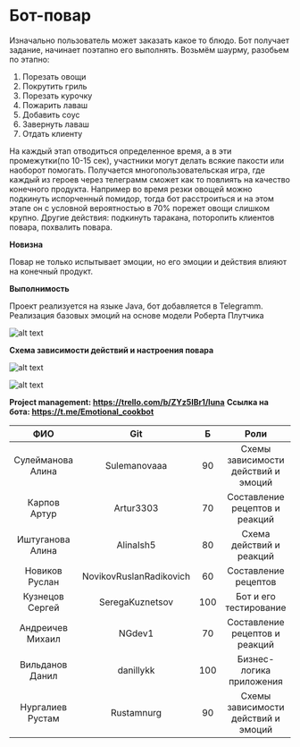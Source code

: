 # Бот-повар

Изначально пользователь может заказать какое то блюдо. Бот получает задание, начинает поэтапно его выполнять. Возьмём шаурму, разобьем по этапно:
1) Порезать овощи
2) Покрутить гриль
3) Порезать курочку
4) Пожарить лаваш
5) Добавить соус
6) Завернуть лаваш
7) Отдать клиенту

На каждый этап отводиться определенное время, а в эти промежутки(по 10-15 сек), участники могут делать всякие пакости или наоборот помогать. Получается многопользовательская игра, где каждый из героев через телеграмм сможет как то повлиять на качество конечного продукта. Например во время резки овощей можно подкинуть испорченный помидор, тогда бот расстроиться и на этом этапе он с условной вероятностью в 70% порежет овощи слишком крупно. Другие действия: подкинуть таракана, поторопить клиентов повара, похвалить повара.

**Новизна**

Повар не только испытывает эмоции, но его эмоции и действия влияют на конечный продукт.

**Выполнимость**

Проект реализуется на языке Java, бот добавляется в Telegramm. Реализация базовых эмоций на основе модели Роберта Плутчика

![alt text](http://www.fundraisingdetective.com/.a/6a011570955d69970b015391a98a29970b-pi)

**Схема зависимости действий и настроения повара**

![alt text](https://pp.userapi.com/c840727/v840727520/1010b/aJxtQ4fkY7U.jpg)

![alt text](https://camo.githubusercontent.com/50b84f62c431295bc84f3ad337806f8c7a233265/68747470733a2f2f70702e757365726170692e636f6d2f633834313532322f763834313532323335392f32393833322f696a6a6a7563546454416f2e6a7067)


**Project management: https://trello.com/b/ZYz5IBr1/luna**
**Ccылка на бота: https://t.me/Emotional_cookbot**



|       ФИО         |         Git             |  Б  |              Роли                   |
|       :---:       |        :---:            |:---:|             :---:                   |
| Сулейманова Алина | Sulemanovaaa            | 90  | Схемы зависимости действий и эмоций |
| Карпов Артур      | Artur3303               | 70  | Составление рецептов и реакций      |
| Иштуганова Алина  | AlinaIsh5               | 80  | Схема действий и реакций            |
| Новиков Руслан    | NovikovRuslanRadikovich | 60  | Составление рецептов                |
| Кузнецов Сергей   | SeregaKuznetsov         | 100 | Бот и его тестирование              |
| Андреичев Михаил  | NGdev1                  | 70  | Составление рецептов и реакций      |
| Вильданов Данил   | danillykk               | 100 | Бизнес-логика приложения            |
| Нургалиев Рустам  | Rustamnurg              | 90  | Схемы зависимости действий и эмоций |

